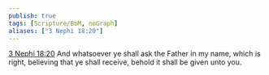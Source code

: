 ```yaml
---
publish: true
tags: [Scripture/BoM, noGraph]
aliases: ["3 Nephi 18:20"]
---
```

[3 Nephi 18:20](https://churchofjesuschrist.org/study/scriptures/bofm/3-ne/18?lang=eng&id=p20#p20) And whatsoever ye shall ask the Father in my name, which is right, believing that ye shall receive, behold it shall be given unto you.
